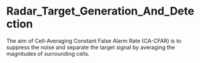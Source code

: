 # Radar_Target_Generation_And_Detection

The aim of Cell-Averaging Constant False Alarm Rate (CA-CFAR) is to suppress the noise and separate the target signal by averaging the magnitudes of surrounding cells.  
